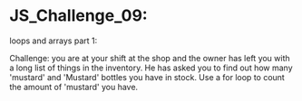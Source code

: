 # JS_Challenge_09:

loops and arrays part 1:

Challenge: you are at your shift at the shop and the owner 
has left you with a long list of things in the inventory. 
He has asked you to find out how many 'mustard' and 'Mustard' bottles you have in 
stock. Use a for loop to count the amount of 'mustard' you have.
